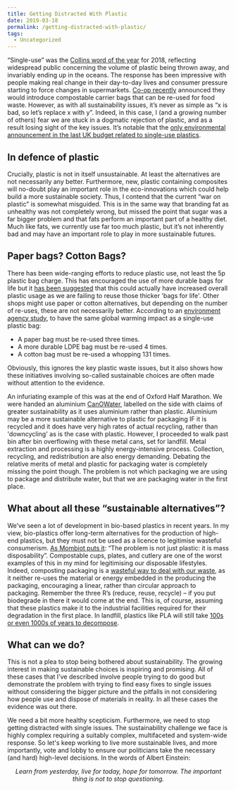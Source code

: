 ```yaml
---
title: Getting Distracted With Plastic
date: 2019-03-18
permalink: /getting-distracted-with-plastic/
tags:
  - Uncategorized
---
```


“Single-use” was the [Collins word of the year](https://www.collinsdictionary.com/woty) for 2018, reflecting widespread public concerning the volume of plastic being thrown away, and invariably ending up in the oceans. The response has been impressive with people making real change in their day-to-day lives and consumer pressure starting to force changes in supermarkets. [Co-op recently](https://www.bbc.co.uk/news/uk-45612315) announced they would introduce compostable carrier  bags that can be re-used for food waste. However, as with all sustainability issues, it’s never as simple as “x is bad, so let’s replace x with y”. Indeed, in this case, I (and a growing number of others) fear we are stuck in a dogmatic rejection of plastic, and as a result losing sight of the key issues. It’s notable that the [only environmental announcement in the last UK budget related to single-use plastics](https://www.greenparty.org.uk/news/2018/10/29/caroline-lucas-budget-a-slap-in-the-face-for-headteachers/).

## In defence of plastic
Crucially, plastic is not in itself unsustainable. At least the alternatives are not necessarily any better. Furthermore, new, plastic containing composites will no-doubt play an important role in the eco-innovations which could help build a more sustainable society. Thus, I contend that the current “war on plastic” is somewhat misguided. This is in the same way that branding fat as unhealthy was not completely wrong, but missed the point that sugar was a far bigger problem and that fats perform an important part of a healthy diet. Much like fats, we currently use far too much plastic, but it’s not inherently bad and may have an important role to play in more sustainable futures.

## Paper bags? Cotton Bags?

There has been wide-ranging efforts to reduce plastic use, not least the 5p plastic bag charge. This has encouraged the use of more durable bags for life but it [has been suggested](https://www.independent.co.uk/environment/plastic-bag-for-life-waste-5p-charge-michael-gove-iceland-tesco-pollution-a8699441.html) that this could actually have increased overall plastic usage as we are failing to reuse those thicker 'bags for life'. Other shops might use paper or cotton alternatives, but depending on the number of re-uses, these are not necessarily better. According to an [environment agency study](https://assets.publishing.service.gov.uk/government/uploads/system/uploads/attachment_data/file/291023/scho0711buan-e-e.pdf), to have the same global warming impact as a single-use plastic bag:
- A paper bag must be re-used three times.
- A more durable LDPE bag must be re-used 4 times.
- A cotton bag must be re-used a whopping 131 times.

Obviously, this ignores the key plastic waste issues, but it also shows how these initiatives involving so-called sustainable choices are often made without attention to the evidence.

An infuriating example of this was at the end of Oxford Half Marathon. We were handed an aluminium [CanOWater](https://www.canowater.com/), labelled on the side with claims of greater sustainability as it uses aluminium rather than plastic. Aluminium may be a more sustainable alternative to plastic for packaging IF it is recycled and it does have very high rates of actual recycling, rather than 'downcycling' as is the case with plastic. However, I proceeded to walk past bin after bin overflowing with these metal cans, set for landfill. Metal extraction and processing is a highly energy-intensive process. Collection, recycling, and redistribution are also energy demanding. Debating the relative merits of metal and plastic for packaging water is completely missing the point though. The problem is not which packaging we are using to package and distribute water, but that we are packaging water in the first place.

## What about all these “sustainable alternatives”?
We’ve seen a lot of development in bio-based plastics in recent years. In my view, bio-plastics offer long-term alternatives for the production of high-end plastics, but they must not be used as a licence to legitimise wasteful consumerism. [As Mombiot puts it](https://www.theguardian.com/commentisfree/2018/sep/06/save-earth-disposable-coffee-cup-green): “The problem is not just plastic: it is mass disposability”. Compostable cups, plates, and cutlery are one of the worst examples of this in my mind for legitimising our disposable lifestyles. Indeed, composting packaging is a [wasteful way to deal with our waste](https://quantis-intl.com/wp-content/uploads/2017/02/life_cycle_assessment_of_end-of-life_options_for_t.pdf), as it neither re-uses the material or energy embedded in the producing the packaging, encouraging a linear, rather than circular approach to packaging. Remember the three R’s (reduce, reuse, recycle) – if you put biodegrade in there it would come at the end. This is, of course, assuming that these plastics make it to the industrial facilities required for their degradation in the first place. In landfill, plastics like PLA will still take [100s or even 1000s of years to decompose](https://www.scientificamerican.com/article/environmental-impact-of-corn-based-plastics/). 

## What can we do?
This is not a plea to stop being bothered about sustainability. The growing interest in making sustainable choices is inspiring and promising. All of these cases that I’ve described involve people trying to do good but demonstrate the problem with trying to find easy fixes to single issues without considering the bigger picture and the pitfalls in not considering how people use and dispose of materials in reality. In all these cases the evidence was out there.

We need a bit more healthy scepticism. Furthermore, we need to stop getting distracted with single issues. The sustainability challenge we face is highly complex requiring a suitably complex, multifaceted and system-wide response. So let's keep working to live more sustainable lives, and more importantly, vote and lobby to ensure our politicians take the necessary (and hard) high-level decisions. In the words of Albert Einstein:
<p align="center">
<i>Learn from yesterday, live for today, hope for tomorrow. The important thing is not to stop questioning.</i>
 </p>
